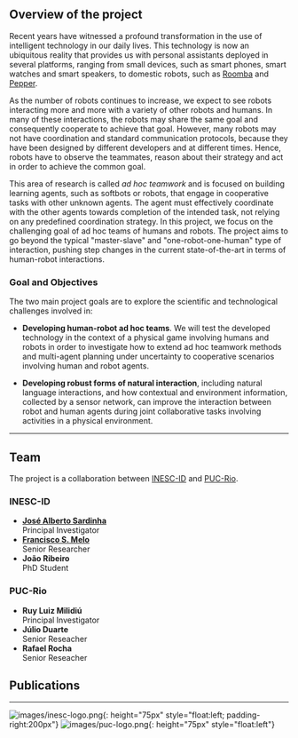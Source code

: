 ## Overview of the project

Recent years have witnessed a profound transformation in the use of intelligent technology in our daily lives.
This technology is now an ubiquitous reality that provides us with personal assistants deployed in several
platforms, ranging from small devices, such as smart phones, smart watches and smart speakers, to domestic robots, such as [Roomba](https://www.irobot.com/roomba) and [Pepper](https://www.softbankrobotics.com/emea/en/pepper).

As the number of robots continues to increase, we expect to see robots interacting more and more with a variety of other robots and humans. In many of these interactions, the robots may share the same goal and consequently cooperate to achieve that goal. However, many robots may not have coordination and standard communication protocols, because they have been designed by different developers and at different times. Hence, robots have to observe the teammates, reason about their strategy and act in order to achieve the common goal.

This area of research is called _ad hoc teamwork_ and is focused on building learning agents, such as softbots or robots, that engage in cooperative tasks with other unknown agents. The agent must effectively coordinate with the other agents towards completion of the intended task, not relying on any predefined coordination strategy. In this project, we focus on the challenging goal of ad hoc teams of humans and robots. The project aims to go beyond the typical "master-slave" and "one-robot-one-human" type of interaction, pushing step changes in the current state-of-the-art in terms of human-robot interactions.

### Goal and Objectives

The two main project goals are to explore the scientific and technological challenges involved in:

* **Developing human-robot ad hoc teams**. We will test the developed technology in the context of a physical game involving humans and robots in order to investigate how to extend ad hoc teamwork methods and multi-agent planning under uncertainty to cooperative scenarios involving human and robot agents.

* **Developing robust forms of natural interaction**, including natural language interactions, and how contextual and environment information, collected by a sensor network, can improve the interaction between robot and human agents during joint collaborative tasks involving activities in a physical environment.

---

## Team

The project is a collaboration between [INESC-ID](http://www.inesc-id.pt) and [PUC-Rio](http://www.puc-rio.br).

### INESC-ID

* [**José Alberto Sardinha**](http://web.ist.utl.pt/ist25149/)  
Principal Investigator
* [**Francisco S. Melo**](http://gaips.inesc-id.pt/~fmelo)  
Senior Researcher
* **João Ribeiro**  
PhD Student

### PUC-Rio

* **Ruy Luiz Milidiú**  
Principal Investigator
* **Júlio Duarte**  
Senior Reseacher
* **Rafael Rocha**  
Senior Reseacher

## Publications

<script src="https://bibbase.org/show?bib=https://adhoc-inesc-id.github.io/biblio.bib&jsonp=1&theme=simple"></script>

---
![images/inesc-logo.png](){: height="75px" style="float:left; padding-right:200px"}
![images/puc-logo.png](){: height="75px" style="float:left"}


